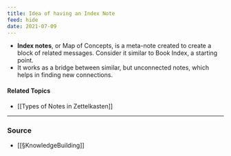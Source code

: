 ```yaml
---
title: Idea of having an Index Note
feed: hide
date: 2021-07-09
---
```

- **Index notes**, or Map of Concepts, is a meta-note created to create a block of related messages. Consider it similar to Book Index, a starting point. 
- It works as a bridge between similar, but unconnected notes, which helps in finding new connections.

#### Related Topics
- [[Types of Notes in Zettelkasten]]

--- 

### Source
- [[§KnowledgeBuilding]]